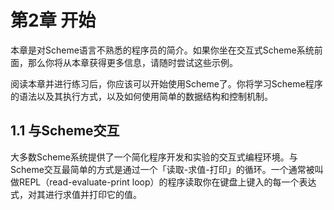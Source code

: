 # 第2章 开始

本章是对Scheme语言不熟悉的程序员的简介。如果你坐在交互式Scheme系统前面，那么你将从本章获得更多信息，请随时尝试这些示例。

阅读本章并进行练习后，你应该可以开始使用Scheme了。你将学习Scheme程序的语法以及其执行方式，以及如何使用简单的数据结构和控制机制。



## 1.1 与Scheme交互

大多数Scheme系统提供了一个简化程序开发和实验的交互式编程环境。与Scheme交互最简单的方式是通过一个「读取-求值-打印」的循环。一个通常被叫做REPL（read-evaluate-print loop）的程序读取你在键盘上键入的每一个表达式，对其进行求值并打印它的值。

